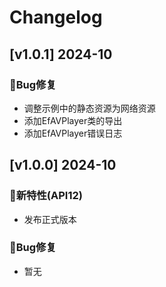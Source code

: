 # Changelog

## [v1.0.1] 2024-10

### 🐞Bug修复

* 调整示例中的静态资源为网络资源
* 添加EfAVPlayer类的导出
* 添加EfAVPlayer错误日志

## [v1.0.0] 2024-10

### 🐣新特性(API12)

* 发布正式版本

### 🐞Bug修复

* 暂无